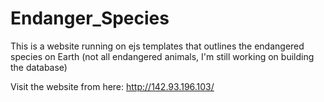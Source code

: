 # Endanger_Species
This is a website running on ejs templates that outlines the endangered species on Earth (not all endangered animals, I'm still working on building the database)

Visit the website from here: http://142.93.196.103/
